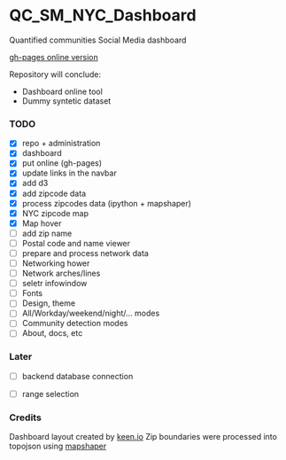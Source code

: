 # QC_SM_NYC_Dashboard
Quantified communities Social Media dashboard

[gh-pages online version](http://casyfill.github.io/QC_SM_NYC_Dashboard/)


Repository will conclude:
- Dashboard online tool
- Dummy syntetic dataset

### TODO

- [x] repo + administration
- [x] dashboard
- [x] put online (gh-pages)
- [x] update links in the navbar
- [x] add d3
- [x] add zipcode data
- [x] process zipcodes data (ipython + mapshaper)
- [x] NYC zipcode map
- [x] Map hover
- [ ] add zip name
- [ ] Postal code and name viewer
- [ ] prepare and process network data
- [ ] Networking hower
- [ ] Network arches/lines
- [ ] seletr infowindow
- [ ] Fonts
- [ ] Design, theme
- [ ] All/Workday/weekend/night/... modes
- [ ] Community detection modes
- [ ] About, docs, etc

### Later
- [ ] backend database connection
- [ ] range selection


### Credits
Dashboard layout created by [keen.io](keen.io)
Zip boundaries were processed into topojson using [mapshaper](www.mapshaper.org)
